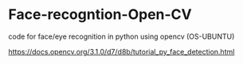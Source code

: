 # Face-recogntion-Open-CV
code for face/eye recognition in python using opencv (OS-UBUNTU)

https://docs.opencv.org/3.1.0/d7/d8b/tutorial_py_face_detection.html


